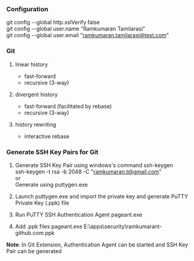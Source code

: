 ### Configuration
git config --global http.sslVerify false  
git config --global user.name "Ramkumaran Tamilarasi"  
git config --global user.email "ramkumaran.tamilarasi@test.com"

### Git
1. linear history
    * fast-forward
    * recursive (3-way)
	
2. divergent history
    * fast-forward (facilitated by rebase)
    * recursive (3-way)

3. history rewriting
    * interactive rebase
    
    
### Generate SSH Key Pairs for Git
1. Generate SSH Key Pair using windows's command ssh-keygen  
ssh-keygen -t rsa -b 2048 -C "ramkumaran.t@gmail.com"  
or  
Generate using puttygen.exe

2. Launch puttygen.exe and import the private key and generate PuTTY Private Key (.ppk) file 

3. Run PuTTY SSH Authentication Agent pageant.exe

4. Add .ppk files 
pageant.exe E:\apps\security\ramkumarant-github.com.ppk

**Note**: In Git Extension, Authentication Agent can be started and SSH Key Pair can be generated